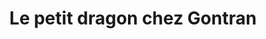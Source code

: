 ---
title: "Le petit dragon chez Gontran"
url: /sainte-livrade-sur-lot/le-petit-dragon-chez-gontran/
shop: Lebensmittel
---